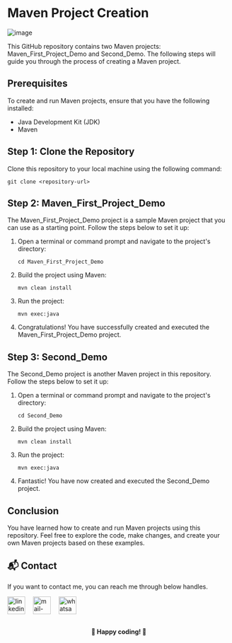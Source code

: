 # Maven Project Creation 

![image](https://github.com/Shubh2-0/Maven-Projects/assets/112773220/418bf9c4-1df0-47ce-9e24-d036f846c471)


This GitHub repository contains two Maven projects: Maven_First_Project_Demo and Second_Demo. The following steps will guide you through the process of creating a Maven project.

## Prerequisites

To create and run Maven projects, ensure that you have the following installed:

- Java Development Kit (JDK)
- Maven

## Step 1: Clone the Repository

Clone this repository to your local machine using the following command:

```
git clone <repository-url>
```

## Step 2: Maven_First_Project_Demo

The Maven_First_Project_Demo project is a sample Maven project that you can use as a starting point. Follow the steps below to set it up:

1. Open a terminal or command prompt and navigate to the project's directory:

   ```
   cd Maven_First_Project_Demo
   ```

2. Build the project using Maven:

   ```
   mvn clean install
   ```

3. Run the project:

   ```
   mvn exec:java
   ```

4. Congratulations! You have successfully created and executed the Maven_First_Project_Demo project.

## Step 3: Second_Demo

The Second_Demo project is another Maven project in this repository. Follow the steps below to set it up:

1. Open a terminal or command prompt and navigate to the project's directory:

   ```
   cd Second_Demo
   ```

2. Build the project using Maven:

   ```
   mvn clean install
   ```

3. Run the project:

   ```
   mvn exec:java
   ```

4. Fantastic! You have now created and executed the Second_Demo project.

## Conclusion

You have learned how to create and run Maven projects using this repository. Feel free to explore the code, make changes, and create your own Maven projects based on these examples.

## 📬 Contact

If you want to contact me, you can reach me through below handles.

 <p align="left">
  <a href="https://www.linkedin.com/in/shubham-bhati-787319213/" target="_blank"><img align="center" src="https://skillicons.dev/icons?i=linkedin" width="40px" alt="linkedin" /></a>&emsp;
  <a title="shubhambhati226@gmail.com" href="mailto:shubhambhati226@gmail.com" target="_blank"><img align="center"  src="https://cdn-icons-png.flaticon.com/128/888/888853.png"  width="40px"   alt="mail-me" /></a>&emsp;
  <a href="https://wa.me/+916232133187" target="blank"><img align="center" src="https://media2.giphy.com/media/Q8I2fYA773h5wmQQcR/giphy.gif" width="40px"  alt="whatsapp-me" /></a>&emsp;	
 </p>

<br>

<div align="center">
  <strong>🎉 Happy coding! 🚀
</strong>
</div>


